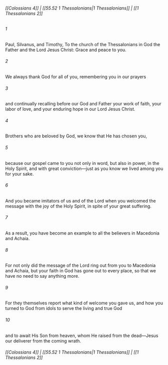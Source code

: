 
###### [[Colossians 4]] | [[55.52 1 Thessalonians|1 Thessalonians]] | [[1 Thessalonians 2]]

###### 1
Paul, Silvanus, and Timothy, To the church of the Thessalonians in God the Father and the Lord Jesus Christ: Grace and peace to you.
###### 2
We always thank God for all of you, remembering you in our prayers
###### 3
and continually recalling before our God and Father your work of faith, your labor of love, and your enduring hope in our Lord Jesus Christ.
###### 4
Brothers who are beloved by God, we know that He has chosen you,
###### 5
because our gospel came to you not only in word, but also in power, in the Holy Spirit, and with great conviction—just as you know we lived among you for your sake.
###### 6
And you became imitators of us and of the Lord when you welcomed the message with the joy of the Holy Spirit, in spite of your great suffering.
###### 7
As a result, you have become an example to all the believers in Macedonia and Achaia.
###### 8
For not only did the message of the Lord ring out from you to Macedonia and Achaia, but your faith in God has gone out to every place, so that we have no need to say anything more.
###### 9
For they themselves report what kind of welcome you gave us, and how you turned to God from idols to serve the living and true God
###### 10
and to await His Son from heaven, whom He raised from the dead—Jesus our deliverer from the coming wrath.

###### [[Colossians 4]] | [[55.52 1 Thessalonians|1 Thessalonians]] | [[1 Thessalonians 2]]
